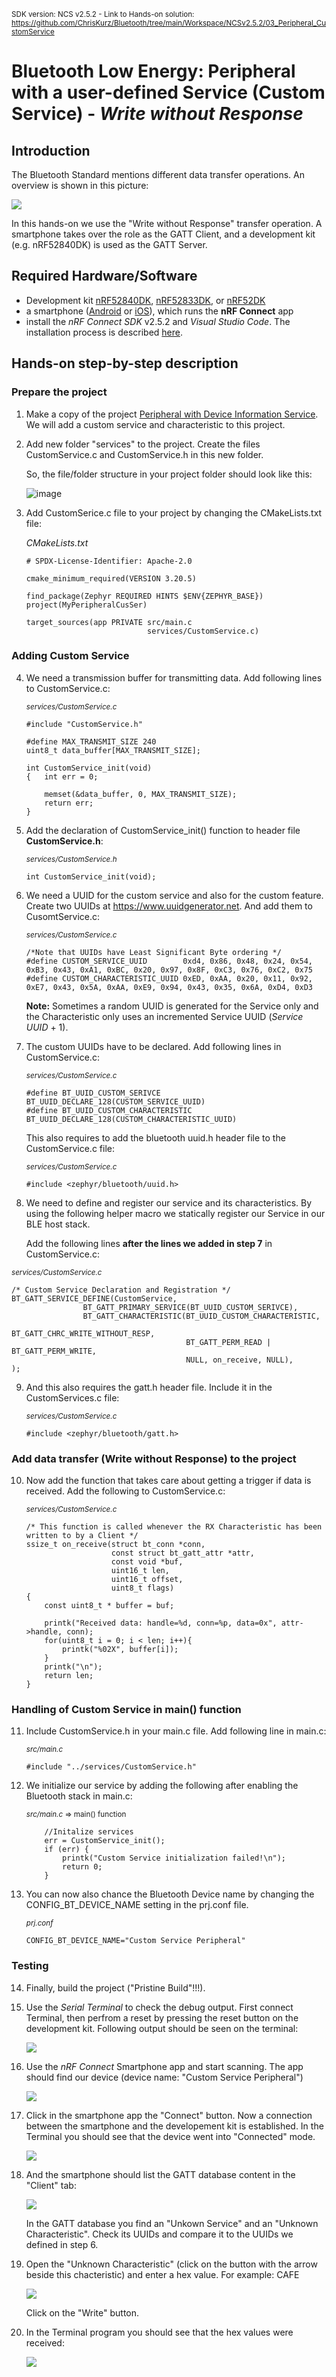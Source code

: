 <sup>SDK version: NCS v2.5.2  -  Link to Hands-on solution: https://github.com/ChrisKurz/Bluetooth/tree/main/Workspace/NCSv2.5.2/03_Peripheral_CustomService</sup>

# Bluetooth Low Energy: Peripheral with a user-defined Service (Custom Service) - _Write without Response_

## Introduction

The Bluetooth Standard mentions different data transfer operations. An overview is shown in this picture:

![](images/03_TransferOperations.jpg)

In this hands-on we use the "Write without Response" transfer operation. A smartphone takes over the role as the GATT Client, and a development kit (e.g. nRF52840DK) is used as the GATT Server. 


## Required Hardware/Software
- Development kit [nRF52840DK](https://www.nordicsemi.com/Products/Development-hardware/nRF52840-DK), [nRF52833DK](https://www.nordicsemi.com/Products/Development-hardware/nRF52833-DK), or [nRF52DK](https://www.nordicsemi.com/Products/Development-hardware/nrf52-dk)
- a smartphone ([Android](https://play.google.com/store/apps/details?id=no.nordicsemi.android.mcp&hl=de&gl=US&pli=1) or [iOS](https://apps.apple.com/de/app/nrf-connect-for-mobile/id1054362403)), which runs the __nRF Connect__ app 
- install the _nRF Connect SDK_ v2.5.2 and _Visual Studio Code_. The installation process is described [here](https://academy.nordicsemi.com/courses/nrf-connect-sdk-fundamentals/lessons/lesson-1-nrf-connect-sdk-introduction/topic/exercise-1-1/).



## Hands-on step-by-step description

### Prepare the project

1) Make a copy of the project [Peripheral with Device Information Service](https://github.com/ChrisKurz/Bluetooth/tree/main/Workspace/NCSv2.5.0/02_Peripheral_DIS). We will add a custom service and characteristic to this project.

2) Add new folder "services" to the project. Create the files CustomService.c and CustomService.h in this new folder.

   So, the file/folder structure in your project folder should look like this:

   ![image](images/03_ProjectFolder.jpg)

3) Add CustomSerice.c file to your project by changing the CMakeLists.txt file:
	
	  _CMakeLists.txt_
	  
       # SPDX-License-Identifier: Apache-2.0

       cmake_minimum_required(VERSION 3.20.5)

       find_package(Zephyr REQUIRED HINTS $ENV{ZEPHYR_BASE})
       project(MyPeripheralCusSer)

       target_sources(app PRIVATE src/main.c
                                  services/CustomService.c)
			
			
### Adding Custom Service

4) We need a transmission buffer for transmitting data. Add following lines to CustomService.c:

	<sup>_services/CustomService.c_</sup>
	
       #include "CustomService.h"

       #define MAX_TRANSMIT_SIZE 240
       uint8_t data_buffer[MAX_TRANSMIT_SIZE];

       int CustomService_init(void)
       {   int err = 0;
   
           memset(&data_buffer, 0, MAX_TRANSMIT_SIZE);
           return err;
       }

5) Add the declaration of CustomService_init() function to header file __CustomService.h__:

	<sup>_services/CustomService.h_</sup>

       int CustomService_init(void); 

6) We need a UUID for the custom service and also for the custom feature. Create two UUIDs at https://www.uuidgenerator.net. And add them to CusomtService.c:
  
	<sup>_services/CustomService.c_</sup>

       /*Note that UUIDs have Least Significant Byte ordering */
       #define CUSTOM_SERVICE_UUID        0xd4, 0x86, 0x48, 0x24, 0x54, 0xB3, 0x43, 0xA1, 0xBC, 0x20, 0x97, 0x8F, 0xC3, 0x76, 0xC2, 0x75                       
       #define CUSTOM_CHARACTERISTIC_UUID 0xED, 0xAA, 0x20, 0x11, 0x92, 0xE7, 0x43, 0x5A, 0xAA, 0xE9, 0x94, 0x43, 0x35, 0x6A, 0xD4, 0xD3

   __Note:__ Sometimes a random UUID is generated for the Service only and the Characteristic only uses an incremented Service UUID (_Service UUID_ + 1). 

7) The custom UUIDs have to be declared. Add following lines in CustomService.c:

	<sup>_services/CustomService.c_</sup>

       #define BT_UUID_CUSTOM_SERIVCE         BT_UUID_DECLARE_128(CUSTOM_SERVICE_UUID)
       #define BT_UUID_CUSTOM_CHARACTERISTIC  BT_UUID_DECLARE_128(CUSTOM_CHARACTERISTIC_UUID)

   This also requires to add the bluetooth uuid.h header file to the CustomService.c file:

	<sup>_services/CustomService.c_</sup>
	
       #include <zephyr/bluetooth/uuid.h>

8) We need to define and register our service and its characteristics. By using the following helper macro we statically register our Service in our BLE host stack.

   Add the following lines __after the lines we added in step 7__ in CustomService.c:

<sup>_services/CustomService.c_</sup>

    /* Custom Service Declaration and Registration */
    BT_GATT_SERVICE_DEFINE(CustomService,
                    BT_GATT_PRIMARY_SERVICE(BT_UUID_CUSTOM_SERIVCE),
                    BT_GATT_CHARACTERISTIC(BT_UUID_CUSTOM_CHARACTERISTIC,
                                           BT_GATT_CHRC_WRITE_WITHOUT_RESP,
                                           BT_GATT_PERM_READ | BT_GATT_PERM_WRITE, 
                                           NULL, on_receive, NULL),
    );

9) And this also requires the gatt.h header file. Include it in the CustomServices.c file:
   
   <sup>_services/CustomService.c_</sup>
   
       #include <zephyr/bluetooth/gatt.h>

### Add data transfer (Write without Response) to the project

10) Now add the function that takes care about getting a trigger if data is received. Add the following to CustomService.c:

	<sup>_services/CustomService.c_</sup>

        /* This function is called whenever the RX Characteristic has been written to by a Client */
        ssize_t on_receive(struct bt_conn *conn,
                           const struct bt_gatt_attr *attr,
                           const void *buf,
                           uint16_t len,
                           uint16_t offset,
                           uint8_t flags)
        {
            const uint8_t * buffer = buf;
    
            printk("Received data: handle=%d, conn=%p, data=0x", attr->handle, conn);
            for(uint8_t i = 0; i < len; i++){
                printk("%02X", buffer[i]);
            }
            printk("\n");
            return len;
        }

### Handling of Custom Service in main() function

11) Include CustomService.h in your main.c file. Add following line in main.c:

	<sup>_src/main.c_</sup>

        #include "../services/CustomService.h"

12) We initialize our service by adding the following after enabling the Bluetooth stack in main.c:

	<sup>_src/main.c_ => main() function</sup>

            //Initalize services
            err = CustomService_init();
            if (err) {
                printk("Custom Service initialization failed!\n");
                return 0;
            }

13) You can now also chance the Bluetooth Device name by changing the CONFIG_BT_DEVICE_NAME setting in the prj.conf file. 

	<sup>_prj.conf_</sup>

        CONFIG_BT_DEVICE_NAME="Custom Service Peripheral"


### Testing

14) Finally, build the project ("Pristine Build"!!!). 
 
15) Use the _Serial Terminal_ to check the debug output. First connect Terminal, then perfrom a reset by pressing the reset button on the development kit. Following output should be seen on the terminal:
    
    ![](images/03_Testing_startAdvertising_NCSv2.5.2.jpg)
    
16) Use the _nRF Connect_ Smartphone app and start scanning. The app should find our device (device name: "Custom Service Peripheral")
    
    ![](images/03_Testing_Scanning.jpg)
    
17) Click in the smartphone app the "Connect" button. Now a connection between the smartphone and the developement kit is established. In the Terminal you should see that the device went into "Connected" mode. 
    
    ![](images/03_Testing_connected_NCSv2.5.2.jpg)
    
18) And the smartphone should list the GATT database content in the "Client" tab:
    
    ![](images/03_Testing_GATT.jpg)
    
    In the GATT database you find an "Unkown Service" and an "Unknown Characteristic". Check its UUIDs and compare it to the UUIDs we defined in step 6.

19) Open the "Unknown Characteristic" (click on the button with the arrow beside this chacteristic) and enter a hex value. For example: CAFE
    
    ![](images/03_Testing_testString.jpg)
    
    Click on the "Write" button. 
    
20) In the Terminal program you should see that the hex values were received:
    
    ![](images/03_Testing_received_NCSv2.5.2.jpg)
